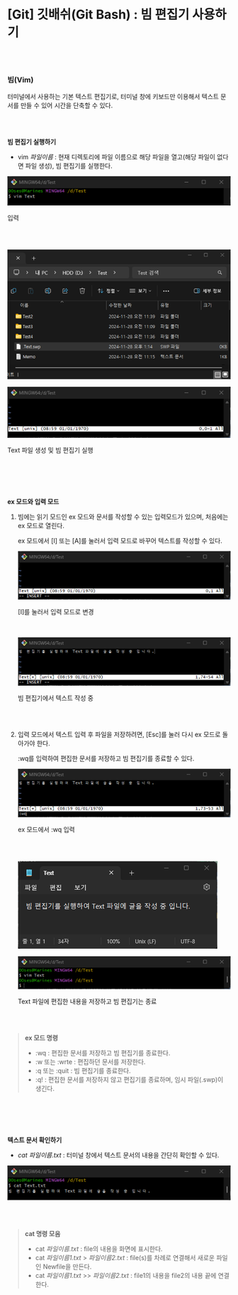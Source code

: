 # [Git] 깃배쉬(Git Bash) : 빔 편집기 사용하기

<br><br>

### **빔(Vim)**

터미널에서 사용하는 기본 텍스트 편집기로, 터미널 창에 키보드만 이용해서 텍스트 문서를 만들 수 있어 시간을 단축할 수 있다.

<br><br>

**빔 편집기 실행하기**

- vim *파일이름* : 현재 디렉토리에 파일 이름으로 해당 파일을 열고(해당 파일이 없다면 파일 생성), 빔 편집기를 실행한다.


![image](https://github.com/marines-dev/Dev-Notes/raw/main/이미지%20참조/%5BGit%5D%20깃배쉬(Git%20Bash)%20%20빔%20편집기%20사용하기/image.png)

입력
  
<br><br>

![image%201](https://github.com/marines-dev/Dev-Notes/raw/main/이미지%20참조/%5BGit%5D%20깃배쉬(Git%20Bash)%20%20빔%20편집기%20사용하기/image%201.png)
    
![image%202](https://github.com/marines-dev/Dev-Notes/raw/main/이미지%20참조/%5BGit%5D%20깃배쉬(Git%20Bash)%20%20빔%20편집기%20사용하기/image%202.png)
    
Text 파일 생성 및 빔 편집기 실행
    
<br><br>
<br><br>

**ex 모드와 입력 모드**

1. 빔에는 읽기 모드인 ex 모드와 문서를 작성할 수 있는 입력모드가 있으며, 처음에는 ex 모드로 열린다. 
    
    ex 모드에서 [I] 또는 [A]를 눌러서 입력 모드로 바꾸어 텍스트를 작성할 수 있다.
    
    ![image%203](https://github.com/marines-dev/Dev-Notes/raw/main/이미지%20참조/%5BGit%5D%20깃배쉬(Git%20Bash)%20%20빔%20편집기%20사용하기/image%203.png)
    
   [I]를 눌러서 입력 모드로 변경

    <br><br>
    ![image%204](https://github.com/marines-dev/Dev-Notes/raw/main/이미지%20참조/%5BGit%5D%20깃배쉬(Git%20Bash)%20%20빔%20편집기%20사용하기/image%204.png)
    
    빔 편집기에서 텍스트 작성 중
    
<br><br>

2. 입력 모드에서 텍스트 입력 후 파일을 저장하려면, [Esc]를 눌러 다시 ex 모드로 돌아가야 한다.
    
    :wq를 입력하여 편집한 문서를 저장하고 빔 편집기를 종료할 수 있다.
    
    ![image%205](https://github.com/marines-dev/Dev-Notes/raw/main/이미지%20참조/%5BGit%5D%20깃배쉬(Git%20Bash)%20%20빔%20편집기%20사용하기/image%205.png)
    
   ex 모드에서 :wq 입력
   
    <br><br>

    ![image%206](https://github.com/marines-dev/Dev-Notes/raw/main/이미지%20참조/%5BGit%5D%20깃배쉬(Git%20Bash)%20%20빔%20편집기%20사용하기/image%206.png)
    
    ![image%207](https://github.com/marines-dev/Dev-Notes/raw/main/이미지%20참조/%5BGit%5D%20깃배쉬(Git%20Bash)%20%20빔%20편집기%20사용하기/image%207.png)
    
    Text 파일에 편집한 내용을 저장하고 빔 편집기는 종료
    
<br><br>

> **ex 모드 명령**
> 
> - :wq : 편집한 문서를 저장하고 빔 편집기를 종료한다.
> - :w 또는 :wrte : 편집하던 문서를 저장한다.
> - :q 또는 :quit : 빔 편집기를 종료한다.
> - :q! : 편집한 문서를 저장하지 않고 편집기를 종료하며, 임시 파일(.swp)이 생긴다.

<br><br>
<br><br>

**텍스트 문서 확인하기**

- *cat 파일이름.txt*  : 터미널 창에서 텍스트 문서의 내용을 간단히 확인할 수 있다.
    
 ![image%208](https://github.com/marines-dev/Dev-Notes/raw/main/이미지%20참조/%5BGit%5D%20깃배쉬(Git%20Bash)%20%20빔%20편집기%20사용하기/image%208.png)
    
<br><br>

> **cat 명령 모음**
> 
> - cat *파일이름.txt* : file의 내용을 화면에 표시한다.
> - cat *파일이름1.txt* > *파일이름2.txt* : file(s)를 차례로 연결해서 새로운 파일인 Newfile을 만든다.
> - cat *파일이름1.txt* >> *파일이름2.txt* : file1의 내용을 file2의 내용 끝에 연결한다.
